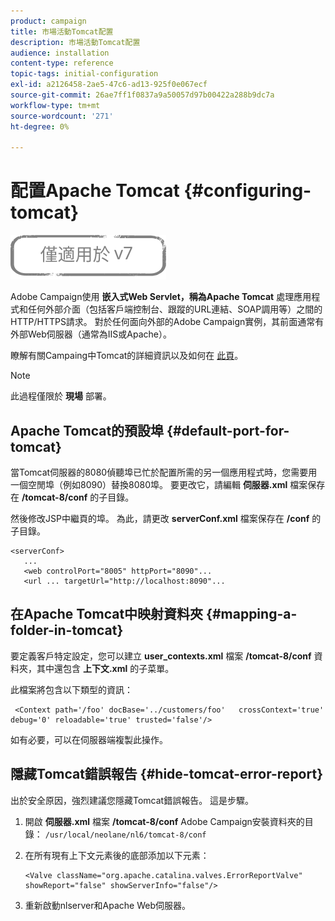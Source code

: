 ```yaml
---
product: campaign
title: 市場活動Tomcat配置
description: 市場活動Tomcat配置
audience: installation
content-type: reference
topic-tags: initial-configuration
exl-id: a2126458-2ae5-47c6-ad13-925f0e067ecf
source-git-commit: 26ae7ff1f0837a9a50057d97b00422a288b9dc7a
workflow-type: tm+mt
source-wordcount: '271'
ht-degree: 0%

---
```


# 配置Apache Tomcat {#configuring-tomcat}

![](../../assets/v7-only.svg)

Adobe Campaign使用 **嵌入式Web Servlet，稱為Apache Tomcat** 處理應用程式和任何外部介面（包括客戶端控制台、跟蹤的URL連結、SOAP調用等）之間的HTTP/HTTPS請求。 對於任何面向外部的Adobe Campaign實例，其前面通常有外部Web伺服器（通常為IIS或Apache）。

瞭解有關Campaing中Tomcat的詳細資訊以及如何在 [此頁](../../production/using/locate-tomcat-version.md)。

>[!NOTE]
>
>此過程僅限於 **現場** 部署。

## Apache Tomcat的預設埠 {#default-port-for-tomcat}

當Tomcat伺服器的8080偵聽埠已忙於配置所需的另一個應用程式時，您需要用一個空閒埠（例如8090）替換8080埠。 要更改它，請編輯 **伺服器.xml** 檔案保存在 **/tomcat-8/conf** 的子目錄。

然後修改JSP中繼頁的埠。 為此，請更改 **serverConf.xml** 檔案保存在 **/conf** 的子目錄。

```
<serverConf>
   ...
   <web controlPort="8005" httpPort="8090"...
   <url ... targetUrl="http://localhost:8090"...
```

## 在Apache Tomcat中映射資料夾 {#mapping-a-folder-in-tomcat}

要定義客戶特定設定，您可以建立 **user_contexts.xml** 檔案 **/tomcat-8/conf** 資料夾，其中還包含 **上下文.xml** 的子菜單。

此檔案將包含以下類型的資訊：

```
 <Context path='/foo' docBase='../customers/foo'   crossContext='true' debug='0' reloadable='true' trusted='false'/>
```

如有必要，可以在伺服器端複製此操作。

## 隱藏Tomcat錯誤報告 {#hide-tomcat-error-report}

出於安全原因，強烈建議您隱藏Tomcat錯誤報告。 這是步驟。

1. 開啟 **伺服器.xml** 檔案 **/tomcat-8/conf** Adobe Campaign安裝資料夾的目錄：  `/usr/local/neolane/nl6/tomcat-8/conf`
1. 在所有現有上下文元素後的底部添加以下元素：

   ```
   <Valve className="org.apache.catalina.valves.ErrorReportValve" showReport="false" showServerInfo="false"/>
   ```
1. 重新啟動nlserver和Apache Web伺服器。
